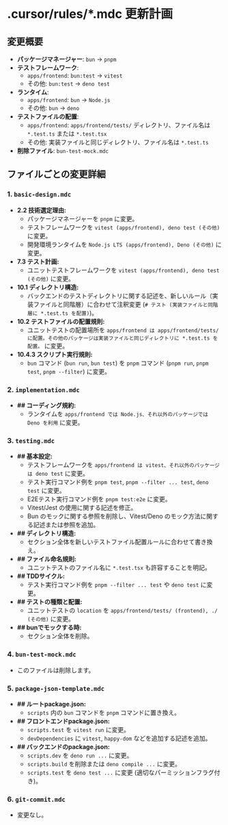 # .cursor/rules/*.mdc 更新計画

## 変更概要

*   **パッケージマネージャー**: `bun` -> `pnpm`
*   **テストフレームワーク**:
    *   `apps/frontend`: `bun:test` -> `vitest`
    *   その他: `bun:test` -> `deno test`
*   **ランタイム**:
    *   `apps/frontend`: `bun` -> `Node.js`
    *   その他: `bun` -> `deno`
*   **テストファイルの配置**:
    *   `apps/frontend`: `apps/frontend/tests/` ディレクトリ、ファイル名は `*.test.ts` または `*.test.tsx`
    *   その他: 実装ファイルと同じディレクトリ、ファイル名は `*.test.ts`
*   **削除ファイル**: `bun-test-mock.mdc`

## ファイルごとの変更詳細

### 1. `basic-design.mdc`

*   **2.2 技術選定理由:**
    *   パッケージマネージャーを `pnpm` に変更。
    *   テストフレームワークを `vitest (apps/frontend), deno test (その他)` に変更。
    *   開発環境ランタイムを `Node.js LTS (apps/frontend), Deno (その他)` に変更。
*   **7.3 テスト計画:**
    *   ユニットテストフレームワークを `vitest (apps/frontend), deno test (その他)` に変更。
*   **10.1 ディレクトリ構造:**
    *   バックエンドのテストディレクトリに関する記述を、新しいルール（実装ファイルと同階層）に合わせて注釈変更 (`# テスト (実装ファイルと同階層に *.test.ts を配置)`)。
*   **10.2 テストファイルの配置規則:**
    *   ユニットテストの配置場所を `apps/frontend は apps/frontend/tests/ に配置。その他のパッケージは実装ファイルと同じディレクトリに *.test.ts を配置。` に変更。
*   **10.4.3 スクリプト実行規則:**
    *   `bun` コマンド (`bun run`, `bun test`) を `pnpm` コマンド (`pnpm run`, `pnpm test`, `pnpm --filter`) に変更。

### 2. `implementation.mdc`

*   **## コーディング規約:**
    *   ランタイムを `apps/frontend では Node.js、それ以外のパッケージでは Deno を利用` に変更。

### 3. `testing.mdc`

*   **## 基本設定:**
    *   テストフレームワークを `apps/frontend は vitest、それ以外のパッケージは deno test` に変更。
    *   テスト実行コマンド例を `pnpm test`, `pnpm --filter ... test`, `deno test` に変更。
    *   E2Eテスト実行コマンド例を `pnpm test:e2e` に変更。
    *   Vitest/Jest の使用に関する記述を修正。
    *   Bun のモックに関する参照を削除し、Vitest/Deno のモック方法に関する記述または参照を追加。
*   **## ディレクトリ構造:**
    *   セクション全体を新しいテストファイル配置ルールに合わせて書き換え。
*   **## ファイル命名規則:**
    *   ユニットテストのファイル名に `*.test.tsx` も許容することを明記。
*   **## TDDサイクル:**
    *   テスト実行コマンド例を `pnpm --filter ... test` や `deno test` に変更。
*   **## テストの種類と配置:**
    *   ユニットテストの `location` を `apps/frontend/tests/ (frontend), ./ (その他)` に変更。
*   **## bunでモックする時:**
    *   セクション全体を削除。

### 4. `bun-test-mock.mdc`

*   このファイルは削除します。

### 5. `package-json-template.mdc`

*   **## ルートpackage.json:**
    *   `scripts` 内の `bun` コマンドを `pnpm` コマンドに置き換え。
*   **## フロントエンドpackage.json:**
    *   `scripts.test` を `vitest run` に変更。
    *   `devDependencies` に `vitest`, `happy-dom` などを追加する記述を追加。
*   **## バックエンドのpackage.json:**
    *   `scripts.dev` を `deno run ...` に変更。
    *   `scripts.build` を削除または `deno compile ...` に変更。
    *   `scripts.test` を `deno test ...` に変更 (適切なパーミッションフラグ付き)。

### 6. `git-commit.mdc`

*   変更なし。